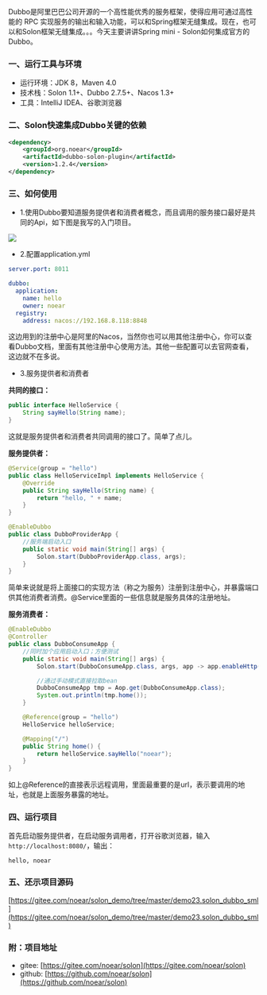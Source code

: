 Dubbo是阿里巴巴公司开源的一个高性能优秀的服务框架，使得应用可通过高性能的 RPC 实现服务的输出和输入功能，可以和Spring框架无缝集成。现在，也可以和Solon框架无缝集成。。。今天主要讲讲Spring mini - Solon如何集成官方的Dubbo。


### 一、运行工具与环境
* 运行环境：JDK 8，Maven 4.0
* 技术栈：Solon 1.1+、Dubbo 2.7.5+、Nacos 1.3+
* 工具：IntelliJ IDEA、谷歌浏览器

### 二、Solon快速集成Dubbo关键的依赖
```xml
<dependency>
    <groupId>org.noear</groupId>
    <artifactId>dubbo-solon-plugin</artifactId>
    <version>1.2.4</version>
</dependency>
```

### 三、如何使用
* 1.使用Dubbo要知道服务提供者和消费者概念，而且调用的服务接口最好是共同的Api，如下图是我写的入门项目。

![](/img/6199f6ddec0e44fa8099d5b42ce8aa88.png)

* 2.配置application.yml

```yml
server.port: 8011

dubbo:
  application:
    name: hello
    owner: noear
  registry:
    address: nacos://192.168.8.118:8848
```

这边用到的注册中心是阿里的Nacos，当然你也可以用其他注册中心，你可以查看Dubbo文档，里面有其他注册中心使用方法。其他一些配置可以去官网查看，这边就不在多说。

* 3.服务提供者和消费者

**共同的接口：**

```java
public interface HelloService {
    String sayHello(String name);
}
```

这就是服务提供者和消费者共同调用的接口了。简单了点儿。

**服务提供者：**

```java
@Service(group = "hello")
public class HelloServiceImpl implements HelloService {
    @Override
    public String sayHello(String name) {
        return "hello, " + name;
    }
}

@EnableDubbo
public class DubboProviderApp {
    //服务端启动入口
    public static void main(String[] args) {
        Solon.start(DubboProviderApp.class, args);
    }
}
```

简单来说就是将上面接口的实现方法（称之为服务）注册到注册中心，并暴露端口供其他消费者消费。@Service里面的一些信息就是服务具体的注册地址。

**服务消费者：**

```java
@EnableDubbo
@Controller
public class DubboConsumeApp {
    //同时加个应用启动入口；方便测试
    public static void main(String[] args) {
        Solon.start(DubboConsumeApp.class, args, app -> app.enableHttp(false));

        //通过手动模式直接拉取bean
        DubboConsumeApp tmp = Aop.get(DubboConsumeApp.class);
        System.out.println(tmp.home());
    }

    @Reference(group = "hello")
    HelloService helloService;

    @Mapping("/")
    public String home() {
        return helloService.sayHello("noear");
    }
}
```

如上@Reference的直接表示远程调用，里面最重要的是url，表示要调用的地址，也就是上面服务暴露的地址。


### 四、运行项目
首先启动服务提供者，在启动服务调用者，打开谷歌浏览器，输入 `http://localhost:8080/`，输出：
```
hello, noear
```

### 五、还示项目源码

[https://gitee.com/noear/solon_demo/tree/master/demo23.solon_dubbo_sml](https://gitee.com/noear/solon_demo/tree/master/demo23.solon_dubbo_sml)




### 附：项目地址

* gitee:  [https://gitee.com/noear/solon](https://gitee.com/noear/solon)
* github:  [https://github.com/noear/solon](https://github.com/noear/solon)


